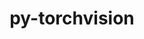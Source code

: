 ---
title: "py-torchvision"
layout: cache
categories: [package, develop]
meta: {"versions": ["0.17.1", "0.18.1"], "compilers": ["apple-clang@=15.0.0", "gcc@=11.4.0"], "oss": ["ubuntu22.04", "ventura"], "platforms": ["darwin", "linux"], "targets": ["aarch64", "x86_64_v3"], "stacks": ["ml-darwin-aarch64-mps", "ml-linux-x86_64-cpu", "ml-linux-x86_64-cuda", "root"], "num_specs": 95, "num_specs_by_stack": {"ml-darwin-aarch64-mps": 21, "root": 95, "ml-linux-x86_64-cuda": 39, "ml-linux-x86_64-cpu": 35}}
spec_details: [{"hash": "oyjvnhs5f4ljxqpxewnmc62uixoy47xw", "compiler": "apple-clang@=15.0.0", "versions": ["0.17.1"], "os": "ventura", "platform": "darwin", "target": "aarch64", "variants": ["build_system=python_pip", "~ffmpeg", "+jpeg", "~nvjpeg", "+png", "~video_codec"], "stacks": ["ml-darwin-aarch64-mps", "root"], "size": "-", "tarball": "https://binaries.spack.io/develop/build_cache/darwin-ventura-aarch64/apple-clang-15.0.0/py-torchvision-0.17.1/darwin-ventura-aarch64-apple-clang-15.0.0-py-torchvision-0.17.1-oyjvnhs5f4ljxqpxewnmc62uixoy47xw.spack"}, {"hash": "owrgrgajcht2xdrqw4y3mrol5eqdchzg", "compiler": "apple-clang@=15.0.0", "versions": ["0.17.1"], "os": "ventura", "platform": "darwin", "target": "aarch64", "variants": ["build_system=python_pip", "~ffmpeg", "+jpeg", "~nvjpeg", "+png", "~video_codec"], "stacks": ["ml-darwin-aarch64-mps", "root"], "size": "-", "tarball": "https://binaries.spack.io/develop/build_cache/darwin-ventura-aarch64/apple-clang-15.0.0/py-torchvision-0.17.1/darwin-ventura-aarch64-apple-clang-15.0.0-py-torchvision-0.17.1-owrgrgajcht2xdrqw4y3mrol5eqdchzg.spack"}, {"hash": "zootskl54bbvfya2ebcgaujem26otyvq", "compiler": "apple-clang@=15.0.0", "versions": ["0.17.1"], "os": "ventura", "platform": "darwin", "target": "aarch64", "variants": ["build_system=python_pip", "~ffmpeg", "+jpeg", "~nvjpeg", "+png", "~video_codec"], "stacks": ["ml-darwin-aarch64-mps", "root"], "size": "-", "tarball": "https://binaries.spack.io/develop/build_cache/darwin-ventura-aarch64/apple-clang-15.0.0/py-torchvision-0.17.1/darwin-ventura-aarch64-apple-clang-15.0.0-py-torchvision-0.17.1-zootskl54bbvfya2ebcgaujem26otyvq.spack"}, {"hash": "lw564cl3nywlgldc2o2y44smc6kfackk", "compiler": "apple-clang@=15.0.0", "versions": ["0.17.1"], "os": "ventura", "platform": "darwin", "target": "aarch64", "variants": ["build_system=python_pip", "~ffmpeg", "+jpeg", "~nvjpeg", "+png", "~video_codec"], "stacks": ["ml-darwin-aarch64-mps", "root"], "size": "-", "tarball": "https://binaries.spack.io/develop/build_cache/darwin-ventura-aarch64/apple-clang-15.0.0/py-torchvision-0.17.1/darwin-ventura-aarch64-apple-clang-15.0.0-py-torchvision-0.17.1-lw564cl3nywlgldc2o2y44smc6kfackk.spack"}, {"hash": "uu23nll5qfuny3nzyvhhfah6ndai2klg", "compiler": "apple-clang@=15.0.0", "versions": ["0.17.1"], "os": "ventura", "platform": "darwin", "target": "aarch64", "variants": ["build_system=python_pip", "~ffmpeg", "+jpeg", "~nvjpeg", "+png", "~video_codec"], "stacks": ["ml-darwin-aarch64-mps", "root"], "size": "-", "tarball": "https://binaries.spack.io/develop/build_cache/darwin-ventura-aarch64/apple-clang-15.0.0/py-torchvision-0.17.1/darwin-ventura-aarch64-apple-clang-15.0.0-py-torchvision-0.17.1-uu23nll5qfuny3nzyvhhfah6ndai2klg.spack"}, {"hash": "65uq4wvgfu36kp6occzzbvm3td6p3pys", "compiler": "apple-clang@=15.0.0", "versions": ["0.17.1"], "os": "ventura", "platform": "darwin", "target": "aarch64", "variants": ["build_system=python_pip", "~ffmpeg", "+jpeg", "~nvjpeg", "+png", "~video_codec"], "stacks": ["ml-darwin-aarch64-mps", "root"], "size": "-", "tarball": "https://binaries.spack.io/develop/build_cache/darwin-ventura-aarch64/apple-clang-15.0.0/py-torchvision-0.17.1/darwin-ventura-aarch64-apple-clang-15.0.0-py-torchvision-0.17.1-65uq4wvgfu36kp6occzzbvm3td6p3pys.spack"}, {"hash": "luhi6rttr37pirzclmi2m75lswca3o7x", "compiler": "apple-clang@=15.0.0", "versions": ["0.17.1"], "os": "ventura", "platform": "darwin", "target": "aarch64", "variants": ["build_system=python_pip", "~ffmpeg", "+jpeg", "~nvjpeg", "+png", "~video_codec"], "stacks": ["ml-darwin-aarch64-mps", "root"], "size": "-", "tarball": "https://binaries.spack.io/develop/build_cache/darwin-ventura-aarch64/apple-clang-15.0.0/py-torchvision-0.17.1/darwin-ventura-aarch64-apple-clang-15.0.0-py-torchvision-0.17.1-luhi6rttr37pirzclmi2m75lswca3o7x.spack"}, {"hash": "skvwfvzvdtqxwtrspuua3x2uyr665o56", "compiler": "apple-clang@=15.0.0", "versions": ["0.18.1"], "os": "ventura", "platform": "darwin", "target": "aarch64", "variants": ["build_system=python_pip", "~ffmpeg", "+jpeg", "~nvjpeg", "+png", "~video_codec"], "stacks": ["ml-darwin-aarch64-mps", "root"], "size": "-", "tarball": "https://binaries.spack.io/develop/build_cache/darwin-ventura-aarch64/apple-clang-15.0.0/py-torchvision-0.18.1/darwin-ventura-aarch64-apple-clang-15.0.0-py-torchvision-0.18.1-skvwfvzvdtqxwtrspuua3x2uyr665o56.spack"}, {"hash": "eytck5aczx3nguxk5oxyv4k7u6q2ocwe", "compiler": "apple-clang@=15.0.0", "versions": ["0.18.1"], "os": "ventura", "platform": "darwin", "target": "aarch64", "variants": ["build_system=python_pip", "~ffmpeg", "+jpeg", "~nvjpeg", "+png", "~video_codec"], "stacks": ["ml-darwin-aarch64-mps", "root"], "size": "-", "tarball": "https://binaries.spack.io/develop/build_cache/darwin-ventura-aarch64/apple-clang-15.0.0/py-torchvision-0.18.1/darwin-ventura-aarch64-apple-clang-15.0.0-py-torchvision-0.18.1-eytck5aczx3nguxk5oxyv4k7u6q2ocwe.spack"}, {"hash": "ewvx7rkcpribdtbpuewkfuvumvfgtqrq", "compiler": "apple-clang@=15.0.0", "versions": ["0.18.1"], "os": "ventura", "platform": "darwin", "target": "aarch64", "variants": ["build_system=python_pip", "~ffmpeg", "+jpeg", "~nvjpeg", "+png", "~video_codec"], "stacks": ["ml-darwin-aarch64-mps", "root"], "size": "-", "tarball": "https://binaries.spack.io/develop/build_cache/darwin-ventura-aarch64/apple-clang-15.0.0/py-torchvision-0.18.1/darwin-ventura-aarch64-apple-clang-15.0.0-py-torchvision-0.18.1-ewvx7rkcpribdtbpuewkfuvumvfgtqrq.spack"}, {"hash": "mdrju5p5m2fxzshg5h2w7255rsvkbeqp", "compiler": "apple-clang@=15.0.0", "versions": ["0.18.1"], "os": "ventura", "platform": "darwin", "target": "aarch64", "variants": ["build_system=python_pip", "~ffmpeg", "+jpeg", "~nvjpeg", "+png", "~video_codec"], "stacks": ["ml-darwin-aarch64-mps", "root"], "size": "-", "tarball": "https://binaries.spack.io/develop/build_cache/darwin-ventura-aarch64/apple-clang-15.0.0/py-torchvision-0.18.1/darwin-ventura-aarch64-apple-clang-15.0.0-py-torchvision-0.18.1-mdrju5p5m2fxzshg5h2w7255rsvkbeqp.spack"}, {"hash": "2gjrcczupcxgzaoe22qwevky3whxhoax", "compiler": "apple-clang@=15.0.0", "versions": ["0.18.1"], "os": "ventura", "platform": "darwin", "target": "aarch64", "variants": ["build_system=python_pip", "~ffmpeg", "+jpeg", "~nvjpeg", "+png", "~video_codec"], "stacks": ["ml-darwin-aarch64-mps", "root"], "size": "-", "tarball": "https://binaries.spack.io/develop/build_cache/darwin-ventura-aarch64/apple-clang-15.0.0/py-torchvision-0.18.1/darwin-ventura-aarch64-apple-clang-15.0.0-py-torchvision-0.18.1-2gjrcczupcxgzaoe22qwevky3whxhoax.spack"}, {"hash": "kzimqvqwqzsp2julh2rnjsx5mbw2y2cv", "compiler": "apple-clang@=15.0.0", "versions": ["0.18.1"], "os": "ventura", "platform": "darwin", "target": "aarch64", "variants": ["build_system=python_pip", "~ffmpeg", "+jpeg", "~nvjpeg", "+png", "~video_codec"], "stacks": ["ml-darwin-aarch64-mps", "root"], "size": "-", "tarball": "https://binaries.spack.io/develop/build_cache/darwin-ventura-aarch64/apple-clang-15.0.0/py-torchvision-0.18.1/darwin-ventura-aarch64-apple-clang-15.0.0-py-torchvision-0.18.1-kzimqvqwqzsp2julh2rnjsx5mbw2y2cv.spack"}, {"hash": "nlp47wa5yongiu4vizac7kboqkgdshrv", "compiler": "apple-clang@=15.0.0", "versions": ["0.18.1"], "os": "ventura", "platform": "darwin", "target": "aarch64", "variants": ["build_system=python_pip", "~ffmpeg", "+jpeg", "~nvjpeg", "+png", "~video_codec"], "stacks": ["ml-darwin-aarch64-mps", "root"], "size": "-", "tarball": "https://binaries.spack.io/develop/build_cache/darwin-ventura-aarch64/apple-clang-15.0.0/py-torchvision-0.18.1/darwin-ventura-aarch64-apple-clang-15.0.0-py-torchvision-0.18.1-nlp47wa5yongiu4vizac7kboqkgdshrv.spack"}, {"hash": "lswgeynmm7gwkol5mr54agpueuoxbfu3", "compiler": "apple-clang@=15.0.0", "versions": ["0.18.1"], "os": "ventura", "platform": "darwin", "target": "aarch64", "variants": ["build_system=python_pip", "~ffmpeg", "+jpeg", "~nvjpeg", "+png", "~video_codec"], "stacks": ["ml-darwin-aarch64-mps", "root"], "size": "-", "tarball": "https://binaries.spack.io/develop/build_cache/darwin-ventura-aarch64/apple-clang-15.0.0/py-torchvision-0.18.1/darwin-ventura-aarch64-apple-clang-15.0.0-py-torchvision-0.18.1-lswgeynmm7gwkol5mr54agpueuoxbfu3.spack"}, {"hash": "ctd6a2ugmloy4zb7mwldvwdbxhyldowr", "compiler": "apple-clang@=15.0.0", "versions": ["0.18.1"], "os": "ventura", "platform": "darwin", "target": "aarch64", "variants": ["build_system=python_pip", "~ffmpeg", "+jpeg", "~nvjpeg", "+png", "~video_codec"], "stacks": ["ml-darwin-aarch64-mps", "root"], "size": "-", "tarball": "https://binaries.spack.io/develop/build_cache/darwin-ventura-aarch64/apple-clang-15.0.0/py-torchvision-0.18.1/darwin-ventura-aarch64-apple-clang-15.0.0-py-torchvision-0.18.1-ctd6a2ugmloy4zb7mwldvwdbxhyldowr.spack"}, {"hash": "jfm2hrfbd2dvkvxy4psxpbfv2faqs5kd", "compiler": "apple-clang@=15.0.0", "versions": ["0.18.1"], "os": "ventura", "platform": "darwin", "target": "aarch64", "variants": ["build_system=python_pip", "~ffmpeg", "+jpeg", "~nvjpeg", "+png", "~video_codec"], "stacks": ["ml-darwin-aarch64-mps", "root"], "size": "-", "tarball": "https://binaries.spack.io/develop/build_cache/darwin-ventura-aarch64/apple-clang-15.0.0/py-torchvision-0.18.1/darwin-ventura-aarch64-apple-clang-15.0.0-py-torchvision-0.18.1-jfm2hrfbd2dvkvxy4psxpbfv2faqs5kd.spack"}, {"hash": "mfbeth4n32vcskghrwzzyqouwtbyjvhe", "compiler": "apple-clang@=15.0.0", "versions": ["0.18.1"], "os": "ventura", "platform": "darwin", "target": "aarch64", "variants": ["build_system=python_pip", "~ffmpeg", "+jpeg", "~nvjpeg", "+png", "~video_codec"], "stacks": ["ml-darwin-aarch64-mps", "root"], "size": "-", "tarball": "https://binaries.spack.io/develop/build_cache/darwin-ventura-aarch64/apple-clang-15.0.0/py-torchvision-0.18.1/darwin-ventura-aarch64-apple-clang-15.0.0-py-torchvision-0.18.1-mfbeth4n32vcskghrwzzyqouwtbyjvhe.spack"}, {"hash": "e7pizumdx45dm45gxn6vbuf5lyptwvzs", "compiler": "apple-clang@=15.0.0", "versions": ["0.18.1"], "os": "ventura", "platform": "darwin", "target": "aarch64", "variants": ["build_system=python_pip", "~ffmpeg", "+jpeg", "~nvjpeg", "+png", "~video_codec"], "stacks": ["ml-darwin-aarch64-mps", "root"], "size": "-", "tarball": "https://binaries.spack.io/develop/build_cache/darwin-ventura-aarch64/apple-clang-15.0.0/py-torchvision-0.18.1/darwin-ventura-aarch64-apple-clang-15.0.0-py-torchvision-0.18.1-e7pizumdx45dm45gxn6vbuf5lyptwvzs.spack"}, {"hash": "i2axo5b6o7iqaoastk7x3s2qjhajzy7a", "compiler": "apple-clang@=15.0.0", "versions": ["0.18.1"], "os": "ventura", "platform": "darwin", "target": "aarch64", "variants": ["build_system=python_pip", "~ffmpeg", "+jpeg", "~nvjpeg", "+png", "~video_codec"], "stacks": ["ml-darwin-aarch64-mps", "root"], "size": "-", "tarball": "https://binaries.spack.io/develop/build_cache/darwin-ventura-aarch64/apple-clang-15.0.0/py-torchvision-0.18.1/darwin-ventura-aarch64-apple-clang-15.0.0-py-torchvision-0.18.1-i2axo5b6o7iqaoastk7x3s2qjhajzy7a.spack"}, {"hash": "t3wud7nenwrj7f4lynxoodumja7aer3s", "compiler": "apple-clang@=15.0.0", "versions": ["0.18.1"], "os": "ventura", "platform": "darwin", "target": "aarch64", "variants": ["build_system=python_pip", "~ffmpeg", "+jpeg", "~nvjpeg", "+png", "~video_codec"], "stacks": ["ml-darwin-aarch64-mps", "root"], "size": "-", "tarball": "https://binaries.spack.io/develop/build_cache/darwin-ventura-aarch64/apple-clang-15.0.0/py-torchvision-0.18.1/darwin-ventura-aarch64-apple-clang-15.0.0-py-torchvision-0.18.1-t3wud7nenwrj7f4lynxoodumja7aer3s.spack"}, {"hash": "lsv34gnj23qloeb2mlstxgbnhzabnckk", "compiler": "gcc@=11.4.0", "versions": ["0.17.1"], "os": "ubuntu22.04", "platform": "linux", "target": "x86_64_v3", "variants": ["build_system=python_pip", "~ffmpeg", "+jpeg", "~nvjpeg", "+png", "~video_codec"], "stacks": ["ml-linux-x86_64-cuda", "root"], "size": "-", "tarball": "https://binaries.spack.io/develop/build_cache/linux-ubuntu22.04-x86_64_v3/gcc-11.4.0/py-torchvision-0.17.1/linux-ubuntu22.04-x86_64_v3-gcc-11.4.0-py-torchvision-0.17.1-lsv34gnj23qloeb2mlstxgbnhzabnckk.spack"}, {"hash": "4ljodricos7n7x2fexwszih6bz3hd6cz", "compiler": "gcc@=11.4.0", "versions": ["0.17.1"], "os": "ubuntu22.04", "platform": "linux", "target": "x86_64_v3", "variants": ["build_system=python_pip", "~ffmpeg", "+jpeg", "~nvjpeg", "+png", "~video_codec"], "stacks": ["ml-linux-x86_64-cpu", "root"], "size": "-", "tarball": "https://binaries.spack.io/develop/build_cache/linux-ubuntu22.04-x86_64_v3/gcc-11.4.0/py-torchvision-0.17.1/linux-ubuntu22.04-x86_64_v3-gcc-11.4.0-py-torchvision-0.17.1-4ljodricos7n7x2fexwszih6bz3hd6cz.spack"}, {"hash": "4lpnvazsxaaydkhrx6qvhtozxt7fwys6", "compiler": "gcc@=11.4.0", "versions": ["0.17.1"], "os": "ubuntu22.04", "platform": "linux", "target": "x86_64_v3", "variants": ["build_system=python_pip", "~ffmpeg", "+jpeg", "~nvjpeg", "+png", "~video_codec"], "stacks": ["ml-linux-x86_64-cuda", "root"], "size": "-", "tarball": "https://binaries.spack.io/develop/build_cache/linux-ubuntu22.04-x86_64_v3/gcc-11.4.0/py-torchvision-0.17.1/linux-ubuntu22.04-x86_64_v3-gcc-11.4.0-py-torchvision-0.17.1-4lpnvazsxaaydkhrx6qvhtozxt7fwys6.spack"}, {"hash": "liyxlmxdinns3wezjxhs745bk5iyoltj", "compiler": "gcc@=11.4.0", "versions": ["0.17.1"], "os": "ubuntu22.04", "platform": "linux", "target": "x86_64_v3", "variants": ["build_system=python_pip", "~ffmpeg", "+jpeg", "~nvjpeg", "+png", "~video_codec"], "stacks": ["ml-linux-x86_64-cpu", "root"], "size": "-", "tarball": "https://binaries.spack.io/develop/build_cache/linux-ubuntu22.04-x86_64_v3/gcc-11.4.0/py-torchvision-0.17.1/linux-ubuntu22.04-x86_64_v3-gcc-11.4.0-py-torchvision-0.17.1-liyxlmxdinns3wezjxhs745bk5iyoltj.spack"}, {"hash": "wnakggw5t2377vfrgjososxepg5zs5b2", "compiler": "gcc@=11.4.0", "versions": ["0.17.1"], "os": "ubuntu22.04", "platform": "linux", "target": "x86_64_v3", "variants": ["build_system=python_pip", "~ffmpeg", "+jpeg", "~nvjpeg", "+png", "~video_codec"], "stacks": ["ml-linux-x86_64-cpu", "root"], "size": "-", "tarball": "https://binaries.spack.io/develop/build_cache/linux-ubuntu22.04-x86_64_v3/gcc-11.4.0/py-torchvision-0.17.1/linux-ubuntu22.04-x86_64_v3-gcc-11.4.0-py-torchvision-0.17.1-wnakggw5t2377vfrgjososxepg5zs5b2.spack"}, {"hash": "cvr2lxgpusvhjgxs3bgsib7iav3ngllx", "compiler": "gcc@=11.4.0", "versions": ["0.17.1"], "os": "ubuntu22.04", "platform": "linux", "target": "x86_64_v3", "variants": ["build_system=python_pip", "~ffmpeg", "+jpeg", "~nvjpeg", "+png", "~video_codec"], "stacks": ["ml-linux-x86_64-cpu", "root"], "size": "-", "tarball": "https://binaries.spack.io/develop/build_cache/linux-ubuntu22.04-x86_64_v3/gcc-11.4.0/py-torchvision-0.17.1/linux-ubuntu22.04-x86_64_v3-gcc-11.4.0-py-torchvision-0.17.1-cvr2lxgpusvhjgxs3bgsib7iav3ngllx.spack"}, {"hash": "4giwzam2cadjfoldehuqhvcngexwausm", "compiler": "gcc@=11.4.0", "versions": ["0.17.1"], "os": "ubuntu22.04", "platform": "linux", "target": "x86_64_v3", "variants": ["build_system=python_pip", "~ffmpeg", "+jpeg", "~nvjpeg", "+png", "~video_codec"], "stacks": ["ml-linux-x86_64-cuda", "root"], "size": "-", "tarball": "https://binaries.spack.io/develop/build_cache/linux-ubuntu22.04-x86_64_v3/gcc-11.4.0/py-torchvision-0.17.1/linux-ubuntu22.04-x86_64_v3-gcc-11.4.0-py-torchvision-0.17.1-4giwzam2cadjfoldehuqhvcngexwausm.spack"}, {"hash": "b3yfiux7r6yzirolta7iuyv3rl6z3ek6", "compiler": "gcc@=11.4.0", "versions": ["0.17.1"], "os": "ubuntu22.04", "platform": "linux", "target": "x86_64_v3", "variants": ["build_system=python_pip", "~ffmpeg", "+jpeg", "~nvjpeg", "+png", "~video_codec"], "stacks": ["ml-linux-x86_64-cuda", "root"], "size": "-", "tarball": "https://binaries.spack.io/develop/build_cache/linux-ubuntu22.04-x86_64_v3/gcc-11.4.0/py-torchvision-0.17.1/linux-ubuntu22.04-x86_64_v3-gcc-11.4.0-py-torchvision-0.17.1-b3yfiux7r6yzirolta7iuyv3rl6z3ek6.spack"}, {"hash": "qmmsnwaou7kqpp2ll6ycpuuqyfedcyep", "compiler": "gcc@=11.4.0", "versions": ["0.17.1"], "os": "ubuntu22.04", "platform": "linux", "target": "x86_64_v3", "variants": ["build_system=python_pip", "~ffmpeg", "+jpeg", "~nvjpeg", "+png", "~video_codec"], "stacks": ["ml-linux-x86_64-cuda", "root"], "size": "-", "tarball": "https://binaries.spack.io/develop/build_cache/linux-ubuntu22.04-x86_64_v3/gcc-11.4.0/py-torchvision-0.17.1/linux-ubuntu22.04-x86_64_v3-gcc-11.4.0-py-torchvision-0.17.1-qmmsnwaou7kqpp2ll6ycpuuqyfedcyep.spack"}, {"hash": "4rfovizvcppbky7cj3q4atxhmxs5kmlc", "compiler": "gcc@=11.4.0", "versions": ["0.17.1"], "os": "ubuntu22.04", "platform": "linux", "target": "x86_64_v3", "variants": ["build_system=python_pip", "~ffmpeg", "+jpeg", "~nvjpeg", "+png", "~video_codec"], "stacks": ["ml-linux-x86_64-cuda", "root"], "size": "-", "tarball": "https://binaries.spack.io/develop/build_cache/linux-ubuntu22.04-x86_64_v3/gcc-11.4.0/py-torchvision-0.17.1/linux-ubuntu22.04-x86_64_v3-gcc-11.4.0-py-torchvision-0.17.1-4rfovizvcppbky7cj3q4atxhmxs5kmlc.spack"}, {"hash": "vayvsfefzvczk2gucsbu3igeop3jymjx", "compiler": "gcc@=11.4.0", "versions": ["0.17.1"], "os": "ubuntu22.04", "platform": "linux", "target": "x86_64_v3", "variants": ["build_system=python_pip", "~ffmpeg", "+jpeg", "~nvjpeg", "+png", "~video_codec"], "stacks": ["ml-linux-x86_64-cuda", "root"], "size": "-", "tarball": "https://binaries.spack.io/develop/build_cache/linux-ubuntu22.04-x86_64_v3/gcc-11.4.0/py-torchvision-0.17.1/linux-ubuntu22.04-x86_64_v3-gcc-11.4.0-py-torchvision-0.17.1-vayvsfefzvczk2gucsbu3igeop3jymjx.spack"}, {"hash": "unyuuarhdkzwztegp4kbdtymxyki532y", "compiler": "gcc@=11.4.0", "versions": ["0.17.1"], "os": "ubuntu22.04", "platform": "linux", "target": "x86_64_v3", "variants": ["build_system=python_pip", "~ffmpeg", "+jpeg", "~nvjpeg", "+png", "~video_codec"], "stacks": ["ml-linux-x86_64-cuda", "root"], "size": "-", "tarball": "https://binaries.spack.io/develop/build_cache/linux-ubuntu22.04-x86_64_v3/gcc-11.4.0/py-torchvision-0.17.1/linux-ubuntu22.04-x86_64_v3-gcc-11.4.0-py-torchvision-0.17.1-unyuuarhdkzwztegp4kbdtymxyki532y.spack"}, {"hash": "rc7v2miky2wk7bt2wapficbjnp4yikg2", "compiler": "gcc@=11.4.0", "versions": ["0.17.1"], "os": "ubuntu22.04", "platform": "linux", "target": "x86_64_v3", "variants": ["build_system=python_pip", "~ffmpeg", "+jpeg", "~nvjpeg", "+png", "~video_codec"], "stacks": ["ml-linux-x86_64-cpu", "root"], "size": "-", "tarball": "https://binaries.spack.io/develop/build_cache/linux-ubuntu22.04-x86_64_v3/gcc-11.4.0/py-torchvision-0.17.1/linux-ubuntu22.04-x86_64_v3-gcc-11.4.0-py-torchvision-0.17.1-rc7v2miky2wk7bt2wapficbjnp4yikg2.spack"}, {"hash": "7bmki62ebnnqpvhxyz4bsz7nllzmn7so", "compiler": "gcc@=11.4.0", "versions": ["0.17.1"], "os": "ubuntu22.04", "platform": "linux", "target": "x86_64_v3", "variants": ["build_system=python_pip", "~ffmpeg", "+jpeg", "~nvjpeg", "+png", "~video_codec"], "stacks": ["ml-linux-x86_64-cpu", "root"], "size": "-", "tarball": "https://binaries.spack.io/develop/build_cache/linux-ubuntu22.04-x86_64_v3/gcc-11.4.0/py-torchvision-0.17.1/linux-ubuntu22.04-x86_64_v3-gcc-11.4.0-py-torchvision-0.17.1-7bmki62ebnnqpvhxyz4bsz7nllzmn7so.spack"}, {"hash": "6stpmfcampgarm6rv3njm3mh6mn2vfnh", "compiler": "gcc@=11.4.0", "versions": ["0.17.1"], "os": "ubuntu22.04", "platform": "linux", "target": "x86_64_v3", "variants": ["build_system=python_pip", "~ffmpeg", "+jpeg", "~nvjpeg", "+png", "~video_codec"], "stacks": ["ml-linux-x86_64-cuda", "root"], "size": "-", "tarball": "https://binaries.spack.io/develop/build_cache/linux-ubuntu22.04-x86_64_v3/gcc-11.4.0/py-torchvision-0.17.1/linux-ubuntu22.04-x86_64_v3-gcc-11.4.0-py-torchvision-0.17.1-6stpmfcampgarm6rv3njm3mh6mn2vfnh.spack"}, {"hash": "dg7ytknovlwbxynaf5c7ehhoolt567t6", "compiler": "gcc@=11.4.0", "versions": ["0.17.1"], "os": "ubuntu22.04", "platform": "linux", "target": "x86_64_v3", "variants": ["build_system=python_pip", "~ffmpeg", "+jpeg", "~nvjpeg", "+png", "~video_codec"], "stacks": ["ml-linux-x86_64-cuda", "root"], "size": "-", "tarball": "https://binaries.spack.io/develop/build_cache/linux-ubuntu22.04-x86_64_v3/gcc-11.4.0/py-torchvision-0.17.1/linux-ubuntu22.04-x86_64_v3-gcc-11.4.0-py-torchvision-0.17.1-dg7ytknovlwbxynaf5c7ehhoolt567t6.spack"}, {"hash": "wg6mk6l4a7purd3cpixpewo7hjmq6gph", "compiler": "gcc@=11.4.0", "versions": ["0.17.1"], "os": "ubuntu22.04", "platform": "linux", "target": "x86_64_v3", "variants": ["build_system=python_pip", "~ffmpeg", "+jpeg", "~nvjpeg", "+png", "~video_codec"], "stacks": ["ml-linux-x86_64-cuda", "root"], "size": "-", "tarball": "https://binaries.spack.io/develop/build_cache/linux-ubuntu22.04-x86_64_v3/gcc-11.4.0/py-torchvision-0.17.1/linux-ubuntu22.04-x86_64_v3-gcc-11.4.0-py-torchvision-0.17.1-wg6mk6l4a7purd3cpixpewo7hjmq6gph.spack"}, {"hash": "ayygpocliv5wcdxraepqpy6skkamce4u", "compiler": "gcc@=11.4.0", "versions": ["0.17.1"], "os": "ubuntu22.04", "platform": "linux", "target": "x86_64_v3", "variants": ["build_system=python_pip", "~ffmpeg", "+jpeg", "~nvjpeg", "+png", "~video_codec"], "stacks": ["ml-linux-x86_64-cpu", "root"], "size": "-", "tarball": "https://binaries.spack.io/develop/build_cache/linux-ubuntu22.04-x86_64_v3/gcc-11.4.0/py-torchvision-0.17.1/linux-ubuntu22.04-x86_64_v3-gcc-11.4.0-py-torchvision-0.17.1-ayygpocliv5wcdxraepqpy6skkamce4u.spack"}, {"hash": "cr5dmqycj25l4kmlofvm33hfgfvfklqn", "compiler": "gcc@=11.4.0", "versions": ["0.17.1"], "os": "ubuntu22.04", "platform": "linux", "target": "x86_64_v3", "variants": ["build_system=python_pip", "~ffmpeg", "+jpeg", "~nvjpeg", "+png", "~video_codec"], "stacks": ["ml-linux-x86_64-cuda", "root"], "size": "-", "tarball": "https://binaries.spack.io/develop/build_cache/linux-ubuntu22.04-x86_64_v3/gcc-11.4.0/py-torchvision-0.17.1/linux-ubuntu22.04-x86_64_v3-gcc-11.4.0-py-torchvision-0.17.1-cr5dmqycj25l4kmlofvm33hfgfvfklqn.spack"}, {"hash": "nreea76fhi3tg6otjvv7hbrr5lb2ntfu", "compiler": "gcc@=11.4.0", "versions": ["0.17.1"], "os": "ubuntu22.04", "platform": "linux", "target": "x86_64_v3", "variants": ["build_system=python_pip", "~ffmpeg", "+jpeg", "~nvjpeg", "+png", "~video_codec"], "stacks": ["ml-linux-x86_64-cpu", "root"], "size": "-", "tarball": "https://binaries.spack.io/develop/build_cache/linux-ubuntu22.04-x86_64_v3/gcc-11.4.0/py-torchvision-0.17.1/linux-ubuntu22.04-x86_64_v3-gcc-11.4.0-py-torchvision-0.17.1-nreea76fhi3tg6otjvv7hbrr5lb2ntfu.spack"}, {"hash": "dm6r4tybayakyec5yj2cmpf73nax2qir", "compiler": "gcc@=11.4.0", "versions": ["0.17.1"], "os": "ubuntu22.04", "platform": "linux", "target": "x86_64_v3", "variants": ["build_system=python_pip", "~ffmpeg", "+jpeg", "~nvjpeg", "+png", "~video_codec"], "stacks": ["ml-linux-x86_64-cpu", "root"], "size": "-", "tarball": "https://binaries.spack.io/develop/build_cache/linux-ubuntu22.04-x86_64_v3/gcc-11.4.0/py-torchvision-0.17.1/linux-ubuntu22.04-x86_64_v3-gcc-11.4.0-py-torchvision-0.17.1-dm6r4tybayakyec5yj2cmpf73nax2qir.spack"}, {"hash": "splzl24vrcjkxvikk6z76vi2u5jppzzf", "compiler": "gcc@=11.4.0", "versions": ["0.17.1"], "os": "ubuntu22.04", "platform": "linux", "target": "x86_64_v3", "variants": ["build_system=python_pip", "~ffmpeg", "+jpeg", "~nvjpeg", "+png", "~video_codec"], "stacks": ["ml-linux-x86_64-cpu", "root"], "size": "-", "tarball": "https://binaries.spack.io/develop/build_cache/linux-ubuntu22.04-x86_64_v3/gcc-11.4.0/py-torchvision-0.17.1/linux-ubuntu22.04-x86_64_v3-gcc-11.4.0-py-torchvision-0.17.1-splzl24vrcjkxvikk6z76vi2u5jppzzf.spack"}, {"hash": "a6j4ub2egjvyeslsgl4n7sg3ljxej56r", "compiler": "gcc@=11.4.0", "versions": ["0.17.1"], "os": "ubuntu22.04", "platform": "linux", "target": "x86_64_v3", "variants": ["build_system=python_pip", "~ffmpeg", "+jpeg", "~nvjpeg", "+png", "~video_codec"], "stacks": ["ml-linux-x86_64-cuda", "root"], "size": "-", "tarball": "https://binaries.spack.io/develop/build_cache/linux-ubuntu22.04-x86_64_v3/gcc-11.4.0/py-torchvision-0.17.1/linux-ubuntu22.04-x86_64_v3-gcc-11.4.0-py-torchvision-0.17.1-a6j4ub2egjvyeslsgl4n7sg3ljxej56r.spack"}, {"hash": "wbnr43nlnux2rmxhs3ixcevpnp7qc77k", "compiler": "gcc@=11.4.0", "versions": ["0.17.1"], "os": "ubuntu22.04", "platform": "linux", "target": "x86_64_v3", "variants": ["build_system=python_pip", "~ffmpeg", "+jpeg", "~nvjpeg", "+png", "~video_codec"], "stacks": ["ml-linux-x86_64-cpu", "root"], "size": "-", "tarball": "https://binaries.spack.io/develop/build_cache/linux-ubuntu22.04-x86_64_v3/gcc-11.4.0/py-torchvision-0.17.1/linux-ubuntu22.04-x86_64_v3-gcc-11.4.0-py-torchvision-0.17.1-wbnr43nlnux2rmxhs3ixcevpnp7qc77k.spack"}, {"hash": "3j3zuexnioicflfhzflsmbsxc43cfszx", "compiler": "gcc@=11.4.0", "versions": ["0.18.1"], "os": "ubuntu22.04", "platform": "linux", "target": "x86_64_v3", "variants": ["build_system=python_pip", "~ffmpeg", "+jpeg", "~nvjpeg", "+png", "~video_codec"], "stacks": ["ml-linux-x86_64-cpu", "root"], "size": "-", "tarball": "https://binaries.spack.io/develop/build_cache/linux-ubuntu22.04-x86_64_v3/gcc-11.4.0/py-torchvision-0.18.1/linux-ubuntu22.04-x86_64_v3-gcc-11.4.0-py-torchvision-0.18.1-3j3zuexnioicflfhzflsmbsxc43cfszx.spack"}, {"hash": "2sobsxj5mozwldd4f7yoplujxdlre6gh", "compiler": "gcc@=11.4.0", "versions": ["0.18.1"], "os": "ubuntu22.04", "platform": "linux", "target": "x86_64_v3", "variants": ["build_system=python_pip", "~ffmpeg", "+jpeg", "~nvjpeg", "+png", "~video_codec"], "stacks": ["ml-linux-x86_64-cpu", "root"], "size": "-", "tarball": "https://binaries.spack.io/develop/build_cache/linux-ubuntu22.04-x86_64_v3/gcc-11.4.0/py-torchvision-0.18.1/linux-ubuntu22.04-x86_64_v3-gcc-11.4.0-py-torchvision-0.18.1-2sobsxj5mozwldd4f7yoplujxdlre6gh.spack"}, {"hash": "5ndmouyty5v2tzqeb3uydlohx6rso7d4", "compiler": "gcc@=11.4.0", "versions": ["0.18.1"], "os": "ubuntu22.04", "platform": "linux", "target": "x86_64_v3", "variants": ["build_system=python_pip", "~ffmpeg", "+jpeg", "~nvjpeg", "+png", "~video_codec"], "stacks": ["ml-linux-x86_64-cuda", "root"], "size": "-", "tarball": "https://binaries.spack.io/develop/build_cache/linux-ubuntu22.04-x86_64_v3/gcc-11.4.0/py-torchvision-0.18.1/linux-ubuntu22.04-x86_64_v3-gcc-11.4.0-py-torchvision-0.18.1-5ndmouyty5v2tzqeb3uydlohx6rso7d4.spack"}, {"hash": "swe7dw2rdvt7glhpc23gky6yfne4kydi", "compiler": "gcc@=11.4.0", "versions": ["0.18.1"], "os": "ubuntu22.04", "platform": "linux", "target": "x86_64_v3", "variants": ["build_system=python_pip", "~ffmpeg", "+jpeg", "~nvjpeg", "+png", "~video_codec"], "stacks": ["ml-linux-x86_64-cuda", "root"], "size": "-", "tarball": "https://binaries.spack.io/develop/build_cache/linux-ubuntu22.04-x86_64_v3/gcc-11.4.0/py-torchvision-0.18.1/linux-ubuntu22.04-x86_64_v3-gcc-11.4.0-py-torchvision-0.18.1-swe7dw2rdvt7glhpc23gky6yfne4kydi.spack"}, {"hash": "hm7kgp26t77eflnf43f7w64hn6gdw44m", "compiler": "gcc@=11.4.0", "versions": ["0.18.1"], "os": "ubuntu22.04", "platform": "linux", "target": "x86_64_v3", "variants": ["build_system=python_pip", "~ffmpeg", "+jpeg", "~nvjpeg", "+png", "~video_codec"], "stacks": ["ml-linux-x86_64-cpu", "root"], "size": "-", "tarball": "https://binaries.spack.io/develop/build_cache/linux-ubuntu22.04-x86_64_v3/gcc-11.4.0/py-torchvision-0.18.1/linux-ubuntu22.04-x86_64_v3-gcc-11.4.0-py-torchvision-0.18.1-hm7kgp26t77eflnf43f7w64hn6gdw44m.spack"}, {"hash": "foh7pjtujkjv6tg63fo4s3lvh6weppud", "compiler": "gcc@=11.4.0", "versions": ["0.18.1"], "os": "ubuntu22.04", "platform": "linux", "target": "x86_64_v3", "variants": ["build_system=python_pip", "~ffmpeg", "+jpeg", "~nvjpeg", "+png", "~video_codec"], "stacks": ["ml-linux-x86_64-cuda", "root"], "size": "-", "tarball": "https://binaries.spack.io/develop/build_cache/linux-ubuntu22.04-x86_64_v3/gcc-11.4.0/py-torchvision-0.18.1/linux-ubuntu22.04-x86_64_v3-gcc-11.4.0-py-torchvision-0.18.1-foh7pjtujkjv6tg63fo4s3lvh6weppud.spack"}, {"hash": "izljcur6fsiayeflu3pnrajsfhyxi6mf", "compiler": "gcc@=11.4.0", "versions": ["0.18.1"], "os": "ubuntu22.04", "platform": "linux", "target": "x86_64_v3", "variants": ["build_system=python_pip", "~ffmpeg", "+jpeg", "~nvjpeg", "+png", "~video_codec"], "stacks": ["ml-linux-x86_64-cpu", "root"], "size": "-", "tarball": "https://binaries.spack.io/develop/build_cache/linux-ubuntu22.04-x86_64_v3/gcc-11.4.0/py-torchvision-0.18.1/linux-ubuntu22.04-x86_64_v3-gcc-11.4.0-py-torchvision-0.18.1-izljcur6fsiayeflu3pnrajsfhyxi6mf.spack"}, {"hash": "wimutmm5q7skubnwfixsgwoaybts5ovw", "compiler": "gcc@=11.4.0", "versions": ["0.18.1"], "os": "ubuntu22.04", "platform": "linux", "target": "x86_64_v3", "variants": ["build_system=python_pip", "~ffmpeg", "+jpeg", "~nvjpeg", "+png", "~video_codec"], "stacks": ["ml-linux-x86_64-cuda", "root"], "size": "-", "tarball": "https://binaries.spack.io/develop/build_cache/linux-ubuntu22.04-x86_64_v3/gcc-11.4.0/py-torchvision-0.18.1/linux-ubuntu22.04-x86_64_v3-gcc-11.4.0-py-torchvision-0.18.1-wimutmm5q7skubnwfixsgwoaybts5ovw.spack"}, {"hash": "li7aphlaaaj2kgelmiwkhswptlgjymqh", "compiler": "gcc@=11.4.0", "versions": ["0.18.1"], "os": "ubuntu22.04", "platform": "linux", "target": "x86_64_v3", "variants": ["build_system=python_pip", "~ffmpeg", "+jpeg", "~nvjpeg", "+png", "~video_codec"], "stacks": ["ml-linux-x86_64-cuda", "root"], "size": "-", "tarball": "https://binaries.spack.io/develop/build_cache/linux-ubuntu22.04-x86_64_v3/gcc-11.4.0/py-torchvision-0.18.1/linux-ubuntu22.04-x86_64_v3-gcc-11.4.0-py-torchvision-0.18.1-li7aphlaaaj2kgelmiwkhswptlgjymqh.spack"}, {"hash": "g52bvi37fj7dwx6kwhw2hz7op3waagxk", "compiler": "gcc@=11.4.0", "versions": ["0.18.1"], "os": "ubuntu22.04", "platform": "linux", "target": "x86_64_v3", "variants": ["build_system=python_pip", "~ffmpeg", "+jpeg", "~nvjpeg", "+png", "~video_codec"], "stacks": ["ml-linux-x86_64-cpu", "root"], "size": "-", "tarball": "https://binaries.spack.io/develop/build_cache/linux-ubuntu22.04-x86_64_v3/gcc-11.4.0/py-torchvision-0.18.1/linux-ubuntu22.04-x86_64_v3-gcc-11.4.0-py-torchvision-0.18.1-g52bvi37fj7dwx6kwhw2hz7op3waagxk.spack"}, {"hash": "taromtucm6g7syorblmdukgt5ywkapev", "compiler": "gcc@=11.4.0", "versions": ["0.18.1"], "os": "ubuntu22.04", "platform": "linux", "target": "x86_64_v3", "variants": ["build_system=python_pip", "~ffmpeg", "+jpeg", "~nvjpeg", "+png", "~video_codec"], "stacks": ["ml-linux-x86_64-cuda", "root"], "size": "-", "tarball": "https://binaries.spack.io/develop/build_cache/linux-ubuntu22.04-x86_64_v3/gcc-11.4.0/py-torchvision-0.18.1/linux-ubuntu22.04-x86_64_v3-gcc-11.4.0-py-torchvision-0.18.1-taromtucm6g7syorblmdukgt5ywkapev.spack"}, {"hash": "sl5y2qae3ifzzndbqib5yahvfsregory", "compiler": "gcc@=11.4.0", "versions": ["0.18.1"], "os": "ubuntu22.04", "platform": "linux", "target": "x86_64_v3", "variants": ["build_system=python_pip", "~ffmpeg", "+jpeg", "~nvjpeg", "+png", "~video_codec"], "stacks": ["ml-linux-x86_64-cpu", "root"], "size": "-", "tarball": "https://binaries.spack.io/develop/build_cache/linux-ubuntu22.04-x86_64_v3/gcc-11.4.0/py-torchvision-0.18.1/linux-ubuntu22.04-x86_64_v3-gcc-11.4.0-py-torchvision-0.18.1-sl5y2qae3ifzzndbqib5yahvfsregory.spack"}, {"hash": "otll3b4copuu3gqjgbk2r4o5x5xcpbwo", "compiler": "gcc@=11.4.0", "versions": ["0.18.1"], "os": "ubuntu22.04", "platform": "linux", "target": "x86_64_v3", "variants": ["build_system=python_pip", "~ffmpeg", "+jpeg", "~nvjpeg", "+png", "~video_codec"], "stacks": ["ml-linux-x86_64-cpu", "root"], "size": "-", "tarball": "https://binaries.spack.io/develop/build_cache/linux-ubuntu22.04-x86_64_v3/gcc-11.4.0/py-torchvision-0.18.1/linux-ubuntu22.04-x86_64_v3-gcc-11.4.0-py-torchvision-0.18.1-otll3b4copuu3gqjgbk2r4o5x5xcpbwo.spack"}, {"hash": "bizv5kpg7g3vlis4ey5rpywjh6cvzqmf", "compiler": "gcc@=11.4.0", "versions": ["0.18.1"], "os": "ubuntu22.04", "platform": "linux", "target": "x86_64_v3", "variants": ["build_system=python_pip", "~ffmpeg", "+jpeg", "~nvjpeg", "+png", "~video_codec"], "stacks": ["ml-linux-x86_64-cuda", "root"], "size": "-", "tarball": "https://binaries.spack.io/develop/build_cache/linux-ubuntu22.04-x86_64_v3/gcc-11.4.0/py-torchvision-0.18.1/linux-ubuntu22.04-x86_64_v3-gcc-11.4.0-py-torchvision-0.18.1-bizv5kpg7g3vlis4ey5rpywjh6cvzqmf.spack"}, {"hash": "xnn45dwskeflrnockaayugqqk5qg76v2", "compiler": "gcc@=11.4.0", "versions": ["0.18.1"], "os": "ubuntu22.04", "platform": "linux", "target": "x86_64_v3", "variants": ["build_system=python_pip", "~ffmpeg", "+jpeg", "~nvjpeg", "+png", "~video_codec"], "stacks": ["ml-linux-x86_64-cpu", "root"], "size": "-", "tarball": "https://binaries.spack.io/develop/build_cache/linux-ubuntu22.04-x86_64_v3/gcc-11.4.0/py-torchvision-0.18.1/linux-ubuntu22.04-x86_64_v3-gcc-11.4.0-py-torchvision-0.18.1-xnn45dwskeflrnockaayugqqk5qg76v2.spack"}, {"hash": "nubk5p4pwnwzwpzxgjohz33gsdmfiqpo", "compiler": "gcc@=11.4.0", "versions": ["0.18.1"], "os": "ubuntu22.04", "platform": "linux", "target": "x86_64_v3", "variants": ["build_system=python_pip", "~ffmpeg", "+jpeg", "~nvjpeg", "+png", "~video_codec"], "stacks": ["ml-linux-x86_64-cuda", "root"], "size": "-", "tarball": "https://binaries.spack.io/develop/build_cache/linux-ubuntu22.04-x86_64_v3/gcc-11.4.0/py-torchvision-0.18.1/linux-ubuntu22.04-x86_64_v3-gcc-11.4.0-py-torchvision-0.18.1-nubk5p4pwnwzwpzxgjohz33gsdmfiqpo.spack"}, {"hash": "ww7nbpru7rlgcs6flayqvf2dwswxrxq7", "compiler": "gcc@=11.4.0", "versions": ["0.18.1"], "os": "ubuntu22.04", "platform": "linux", "target": "x86_64_v3", "variants": ["build_system=python_pip", "~ffmpeg", "+jpeg", "~nvjpeg", "+png", "~video_codec"], "stacks": ["ml-linux-x86_64-cpu", "root"], "size": "-", "tarball": "https://binaries.spack.io/develop/build_cache/linux-ubuntu22.04-x86_64_v3/gcc-11.4.0/py-torchvision-0.18.1/linux-ubuntu22.04-x86_64_v3-gcc-11.4.0-py-torchvision-0.18.1-ww7nbpru7rlgcs6flayqvf2dwswxrxq7.spack"}, {"hash": "2c3zamunatkgxbekkphncweg4pixhjoe", "compiler": "gcc@=11.4.0", "versions": ["0.18.1"], "os": "ubuntu22.04", "platform": "linux", "target": "x86_64_v3", "variants": ["build_system=python_pip", "~ffmpeg", "+jpeg", "~nvjpeg", "+png", "~video_codec"], "stacks": ["ml-linux-x86_64-cpu", "root"], "size": "-", "tarball": "https://binaries.spack.io/develop/build_cache/linux-ubuntu22.04-x86_64_v3/gcc-11.4.0/py-torchvision-0.18.1/linux-ubuntu22.04-x86_64_v3-gcc-11.4.0-py-torchvision-0.18.1-2c3zamunatkgxbekkphncweg4pixhjoe.spack"}, {"hash": "po2alch2z47wuhoi7kpypm3z4y3kaymn", "compiler": "gcc@=11.4.0", "versions": ["0.18.1"], "os": "ubuntu22.04", "platform": "linux", "target": "x86_64_v3", "variants": ["build_system=python_pip", "~ffmpeg", "+jpeg", "~nvjpeg", "+png", "~video_codec"], "stacks": ["ml-linux-x86_64-cuda", "root"], "size": "-", "tarball": "https://binaries.spack.io/develop/build_cache/linux-ubuntu22.04-x86_64_v3/gcc-11.4.0/py-torchvision-0.18.1/linux-ubuntu22.04-x86_64_v3-gcc-11.4.0-py-torchvision-0.18.1-po2alch2z47wuhoi7kpypm3z4y3kaymn.spack"}, {"hash": "g7iu6o5i227g52hwygaopszha3nb76sf", "compiler": "gcc@=11.4.0", "versions": ["0.18.1"], "os": "ubuntu22.04", "platform": "linux", "target": "x86_64_v3", "variants": ["build_system=python_pip", "~ffmpeg", "+jpeg", "~nvjpeg", "+png", "~video_codec"], "stacks": ["ml-linux-x86_64-cuda", "root"], "size": "-", "tarball": "https://binaries.spack.io/develop/build_cache/linux-ubuntu22.04-x86_64_v3/gcc-11.4.0/py-torchvision-0.18.1/linux-ubuntu22.04-x86_64_v3-gcc-11.4.0-py-torchvision-0.18.1-g7iu6o5i227g52hwygaopszha3nb76sf.spack"}, {"hash": "2unefizx4fyqka6dpygglns53ig7kpxg", "compiler": "gcc@=11.4.0", "versions": ["0.18.1"], "os": "ubuntu22.04", "platform": "linux", "target": "x86_64_v3", "variants": ["build_system=python_pip", "~ffmpeg", "+jpeg", "~nvjpeg", "+png", "~video_codec"], "stacks": ["ml-linux-x86_64-cuda", "root"], "size": "-", "tarball": "https://binaries.spack.io/develop/build_cache/linux-ubuntu22.04-x86_64_v3/gcc-11.4.0/py-torchvision-0.18.1/linux-ubuntu22.04-x86_64_v3-gcc-11.4.0-py-torchvision-0.18.1-2unefizx4fyqka6dpygglns53ig7kpxg.spack"}, {"hash": "4lakvjvabnqfor3lxtyfpy6glejx7ptx", "compiler": "gcc@=11.4.0", "versions": ["0.18.1"], "os": "ubuntu22.04", "platform": "linux", "target": "x86_64_v3", "variants": ["build_system=python_pip", "~ffmpeg", "+jpeg", "~nvjpeg", "+png", "~video_codec"], "stacks": ["ml-linux-x86_64-cpu", "root"], "size": "-", "tarball": "https://binaries.spack.io/develop/build_cache/linux-ubuntu22.04-x86_64_v3/gcc-11.4.0/py-torchvision-0.18.1/linux-ubuntu22.04-x86_64_v3-gcc-11.4.0-py-torchvision-0.18.1-4lakvjvabnqfor3lxtyfpy6glejx7ptx.spack"}, {"hash": "2tt54udvjmpoacrueesmy3we65tnv3dt", "compiler": "gcc@=11.4.0", "versions": ["0.18.1"], "os": "ubuntu22.04", "platform": "linux", "target": "x86_64_v3", "variants": ["build_system=python_pip", "~ffmpeg", "+jpeg", "~nvjpeg", "+png", "~video_codec"], "stacks": ["ml-linux-x86_64-cuda", "root"], "size": "-", "tarball": "https://binaries.spack.io/develop/build_cache/linux-ubuntu22.04-x86_64_v3/gcc-11.4.0/py-torchvision-0.18.1/linux-ubuntu22.04-x86_64_v3-gcc-11.4.0-py-torchvision-0.18.1-2tt54udvjmpoacrueesmy3we65tnv3dt.spack"}, {"hash": "ylt5ezpofq6jzsxj4fjfz745nczrqe6b", "compiler": "gcc@=11.4.0", "versions": ["0.18.1"], "os": "ubuntu22.04", "platform": "linux", "target": "x86_64_v3", "variants": ["build_system=python_pip", "~ffmpeg", "+jpeg", "~nvjpeg", "+png", "~video_codec"], "stacks": ["ml-linux-x86_64-cpu", "root"], "size": "-", "tarball": "https://binaries.spack.io/develop/build_cache/linux-ubuntu22.04-x86_64_v3/gcc-11.4.0/py-torchvision-0.18.1/linux-ubuntu22.04-x86_64_v3-gcc-11.4.0-py-torchvision-0.18.1-ylt5ezpofq6jzsxj4fjfz745nczrqe6b.spack"}, {"hash": "l77bx2gs3i3nrf6amalf5zdlmgumplif", "compiler": "gcc@=11.4.0", "versions": ["0.18.1"], "os": "ubuntu22.04", "platform": "linux", "target": "x86_64_v3", "variants": ["build_system=python_pip", "~ffmpeg", "+jpeg", "~nvjpeg", "+png", "~video_codec"], "stacks": ["ml-linux-x86_64-cuda", "root"], "size": "-", "tarball": "https://binaries.spack.io/develop/build_cache/linux-ubuntu22.04-x86_64_v3/gcc-11.4.0/py-torchvision-0.18.1/linux-ubuntu22.04-x86_64_v3-gcc-11.4.0-py-torchvision-0.18.1-l77bx2gs3i3nrf6amalf5zdlmgumplif.spack"}, {"hash": "wvbteloixhhxpo62uolajq3vyvzj2kan", "compiler": "gcc@=11.4.0", "versions": ["0.18.1"], "os": "ubuntu22.04", "platform": "linux", "target": "x86_64_v3", "variants": ["build_system=python_pip", "~ffmpeg", "+jpeg", "~nvjpeg", "+png", "~video_codec"], "stacks": ["ml-linux-x86_64-cuda", "root"], "size": "-", "tarball": "https://binaries.spack.io/develop/build_cache/linux-ubuntu22.04-x86_64_v3/gcc-11.4.0/py-torchvision-0.18.1/linux-ubuntu22.04-x86_64_v3-gcc-11.4.0-py-torchvision-0.18.1-wvbteloixhhxpo62uolajq3vyvzj2kan.spack"}, {"hash": "742h4wgkw5ufvrjnpiey3fg25ljmaagy", "compiler": "gcc@=11.4.0", "versions": ["0.18.1"], "os": "ubuntu22.04", "platform": "linux", "target": "x86_64_v3", "variants": ["build_system=python_pip", "~ffmpeg", "+jpeg", "~nvjpeg", "+png", "~video_codec"], "stacks": ["ml-linux-x86_64-cuda", "root"], "size": "-", "tarball": "https://binaries.spack.io/develop/build_cache/linux-ubuntu22.04-x86_64_v3/gcc-11.4.0/py-torchvision-0.18.1/linux-ubuntu22.04-x86_64_v3-gcc-11.4.0-py-torchvision-0.18.1-742h4wgkw5ufvrjnpiey3fg25ljmaagy.spack"}, {"hash": "ycskqt4f3i77cem3o5etz2fm2iy4w2n7", "compiler": "gcc@=11.4.0", "versions": ["0.18.1"], "os": "ubuntu22.04", "platform": "linux", "target": "x86_64_v3", "variants": ["build_system=python_pip", "~ffmpeg", "+jpeg", "~nvjpeg", "+png", "~video_codec"], "stacks": ["ml-linux-x86_64-cuda", "root"], "size": "-", "tarball": "https://binaries.spack.io/develop/build_cache/linux-ubuntu22.04-x86_64_v3/gcc-11.4.0/py-torchvision-0.18.1/linux-ubuntu22.04-x86_64_v3-gcc-11.4.0-py-torchvision-0.18.1-ycskqt4f3i77cem3o5etz2fm2iy4w2n7.spack"}, {"hash": "schvojahcpv7x7nogs44w3f3dx5gxvip", "compiler": "gcc@=11.4.0", "versions": ["0.18.1"], "os": "ubuntu22.04", "platform": "linux", "target": "x86_64_v3", "variants": ["build_system=python_pip", "~ffmpeg", "+jpeg", "~nvjpeg", "+png", "~video_codec"], "stacks": ["ml-linux-x86_64-cuda", "root"], "size": "-", "tarball": "https://binaries.spack.io/develop/build_cache/linux-ubuntu22.04-x86_64_v3/gcc-11.4.0/py-torchvision-0.18.1/linux-ubuntu22.04-x86_64_v3-gcc-11.4.0-py-torchvision-0.18.1-schvojahcpv7x7nogs44w3f3dx5gxvip.spack"}, {"hash": "e2kuoe7dfmvlxza7v2i67a6gwi6ps4xu", "compiler": "gcc@=11.4.0", "versions": ["0.18.1"], "os": "ubuntu22.04", "platform": "linux", "target": "x86_64_v3", "variants": ["build_system=python_pip", "~ffmpeg", "+jpeg", "~nvjpeg", "+png", "~video_codec"], "stacks": ["ml-linux-x86_64-cpu", "root"], "size": "-", "tarball": "https://binaries.spack.io/develop/build_cache/linux-ubuntu22.04-x86_64_v3/gcc-11.4.0/py-torchvision-0.18.1/linux-ubuntu22.04-x86_64_v3-gcc-11.4.0-py-torchvision-0.18.1-e2kuoe7dfmvlxza7v2i67a6gwi6ps4xu.spack"}, {"hash": "d3ju7on6lz3eqzyzohnul5nhkfxyck2u", "compiler": "gcc@=11.4.0", "versions": ["0.18.1"], "os": "ubuntu22.04", "platform": "linux", "target": "x86_64_v3", "variants": ["build_system=python_pip", "~ffmpeg", "+jpeg", "~nvjpeg", "+png", "~video_codec"], "stacks": ["ml-linux-x86_64-cuda", "root"], "size": "-", "tarball": "https://binaries.spack.io/develop/build_cache/linux-ubuntu22.04-x86_64_v3/gcc-11.4.0/py-torchvision-0.18.1/linux-ubuntu22.04-x86_64_v3-gcc-11.4.0-py-torchvision-0.18.1-d3ju7on6lz3eqzyzohnul5nhkfxyck2u.spack"}, {"hash": "v447w7xtszfdacebyilnrdosukahwi5q", "compiler": "gcc@=11.4.0", "versions": ["0.18.1"], "os": "ubuntu22.04", "platform": "linux", "target": "x86_64_v3", "variants": ["build_system=python_pip", "~ffmpeg", "+jpeg", "~nvjpeg", "+png", "~video_codec"], "stacks": ["ml-linux-x86_64-cpu", "root"], "size": "-", "tarball": "https://binaries.spack.io/develop/build_cache/linux-ubuntu22.04-x86_64_v3/gcc-11.4.0/py-torchvision-0.18.1/linux-ubuntu22.04-x86_64_v3-gcc-11.4.0-py-torchvision-0.18.1-v447w7xtszfdacebyilnrdosukahwi5q.spack"}, {"hash": "lblzuemuehygxok6l2x5fl3mqgnz7dos", "compiler": "gcc@=11.4.0", "versions": ["0.18.1"], "os": "ubuntu22.04", "platform": "linux", "target": "x86_64_v3", "variants": ["build_system=python_pip", "~ffmpeg", "+jpeg", "~nvjpeg", "+png", "~video_codec"], "stacks": ["ml-linux-x86_64-cpu", "root"], "size": "-", "tarball": "https://binaries.spack.io/develop/build_cache/linux-ubuntu22.04-x86_64_v3/gcc-11.4.0/py-torchvision-0.18.1/linux-ubuntu22.04-x86_64_v3-gcc-11.4.0-py-torchvision-0.18.1-lblzuemuehygxok6l2x5fl3mqgnz7dos.spack"}, {"hash": "osro7jzxlmcdfnf7phrngpknvx44luw7", "compiler": "gcc@=11.4.0", "versions": ["0.18.1"], "os": "ubuntu22.04", "platform": "linux", "target": "x86_64_v3", "variants": ["build_system=python_pip", "~ffmpeg", "+jpeg", "~nvjpeg", "+png", "~video_codec"], "stacks": ["ml-linux-x86_64-cpu", "root"], "size": "-", "tarball": "https://binaries.spack.io/develop/build_cache/linux-ubuntu22.04-x86_64_v3/gcc-11.4.0/py-torchvision-0.18.1/linux-ubuntu22.04-x86_64_v3-gcc-11.4.0-py-torchvision-0.18.1-osro7jzxlmcdfnf7phrngpknvx44luw7.spack"}, {"hash": "rew2o6dxprdz7qgv3v6ht4zz3ldba4gi", "compiler": "gcc@=11.4.0", "versions": ["0.18.1"], "os": "ubuntu22.04", "platform": "linux", "target": "x86_64_v3", "variants": ["build_system=python_pip", "~ffmpeg", "+jpeg", "~nvjpeg", "+png", "~video_codec"], "stacks": ["ml-linux-x86_64-cuda", "root"], "size": "-", "tarball": "https://binaries.spack.io/develop/build_cache/linux-ubuntu22.04-x86_64_v3/gcc-11.4.0/py-torchvision-0.18.1/linux-ubuntu22.04-x86_64_v3-gcc-11.4.0-py-torchvision-0.18.1-rew2o6dxprdz7qgv3v6ht4zz3ldba4gi.spack"}, {"hash": "yi32grhcjhxptrwj4darxcxapb6anw5n", "compiler": "gcc@=11.4.0", "versions": ["0.18.1"], "os": "ubuntu22.04", "platform": "linux", "target": "x86_64_v3", "variants": ["build_system=python_pip", "~ffmpeg", "+jpeg", "~nvjpeg", "+png", "~video_codec"], "stacks": ["ml-linux-x86_64-cuda", "root"], "size": "-", "tarball": "https://binaries.spack.io/develop/build_cache/linux-ubuntu22.04-x86_64_v3/gcc-11.4.0/py-torchvision-0.18.1/linux-ubuntu22.04-x86_64_v3-gcc-11.4.0-py-torchvision-0.18.1-yi32grhcjhxptrwj4darxcxapb6anw5n.spack"}, {"hash": "nd5f2tn4prfzqtxgv4s6s373hm2o3o6g", "compiler": "gcc@=11.4.0", "versions": ["0.18.1"], "os": "ubuntu22.04", "platform": "linux", "target": "x86_64_v3", "variants": ["build_system=python_pip", "~ffmpeg", "+jpeg", "~nvjpeg", "+png", "~video_codec"], "stacks": ["ml-linux-x86_64-cpu", "root"], "size": "-", "tarball": "https://binaries.spack.io/develop/build_cache/linux-ubuntu22.04-x86_64_v3/gcc-11.4.0/py-torchvision-0.18.1/linux-ubuntu22.04-x86_64_v3-gcc-11.4.0-py-torchvision-0.18.1-nd5f2tn4prfzqtxgv4s6s373hm2o3o6g.spack"}, {"hash": "cfax4guso5zldccfz7zhiimmnfkgx2wi", "compiler": "gcc@=11.4.0", "versions": ["0.18.1"], "os": "ubuntu22.04", "platform": "linux", "target": "x86_64_v3", "variants": ["build_system=python_pip", "~ffmpeg", "+jpeg", "~nvjpeg", "+png", "~video_codec"], "stacks": ["ml-linux-x86_64-cuda", "root"], "size": "-", "tarball": "https://binaries.spack.io/develop/build_cache/linux-ubuntu22.04-x86_64_v3/gcc-11.4.0/py-torchvision-0.18.1/linux-ubuntu22.04-x86_64_v3-gcc-11.4.0-py-torchvision-0.18.1-cfax4guso5zldccfz7zhiimmnfkgx2wi.spack"}, {"hash": "q2emm7rwn3hj6ozqvs5aoytk3dv32cmf", "compiler": "gcc@=11.4.0", "versions": ["0.18.1"], "os": "ubuntu22.04", "platform": "linux", "target": "x86_64_v3", "variants": ["build_system=python_pip", "~ffmpeg", "+jpeg", "~nvjpeg", "+png", "~video_codec"], "stacks": ["ml-linux-x86_64-cpu", "root"], "size": "-", "tarball": "https://binaries.spack.io/develop/build_cache/linux-ubuntu22.04-x86_64_v3/gcc-11.4.0/py-torchvision-0.18.1/linux-ubuntu22.04-x86_64_v3-gcc-11.4.0-py-torchvision-0.18.1-q2emm7rwn3hj6ozqvs5aoytk3dv32cmf.spack"}, {"hash": "kd6rjzscl7vdk2r4crrbrkrldml7baix", "compiler": "gcc@=11.4.0", "versions": ["0.18.1"], "os": "ubuntu22.04", "platform": "linux", "target": "x86_64_v3", "variants": ["build_system=python_pip", "~ffmpeg", "+jpeg", "~nvjpeg", "+png", "~video_codec"], "stacks": ["ml-linux-x86_64-cuda", "root"], "size": "-", "tarball": "https://binaries.spack.io/develop/build_cache/linux-ubuntu22.04-x86_64_v3/gcc-11.4.0/py-torchvision-0.18.1/linux-ubuntu22.04-x86_64_v3-gcc-11.4.0-py-torchvision-0.18.1-kd6rjzscl7vdk2r4crrbrkrldml7baix.spack"}, {"hash": "3lioaqvdjgkmns5mdq62miaqystpptnn", "compiler": "gcc@=11.4.0", "versions": ["0.18.1"], "os": "ubuntu22.04", "platform": "linux", "target": "x86_64_v3", "variants": ["build_system=python_pip", "~ffmpeg", "+jpeg", "~nvjpeg", "+png", "~video_codec"], "stacks": ["ml-linux-x86_64-cpu", "root"], "size": "-", "tarball": "https://binaries.spack.io/develop/build_cache/linux-ubuntu22.04-x86_64_v3/gcc-11.4.0/py-torchvision-0.18.1/linux-ubuntu22.04-x86_64_v3-gcc-11.4.0-py-torchvision-0.18.1-3lioaqvdjgkmns5mdq62miaqystpptnn.spack"}, {"hash": "yagpxpryqz3ktha5uewzsxfrzlwcryag", "compiler": "gcc@=11.4.0", "versions": ["0.18.1"], "os": "ubuntu22.04", "platform": "linux", "target": "x86_64_v3", "variants": ["build_system=python_pip", "~ffmpeg", "+jpeg", "~nvjpeg", "+png", "~video_codec"], "stacks": ["ml-linux-x86_64-cpu", "root"], "size": "-", "tarball": "https://binaries.spack.io/develop/build_cache/linux-ubuntu22.04-x86_64_v3/gcc-11.4.0/py-torchvision-0.18.1/linux-ubuntu22.04-x86_64_v3-gcc-11.4.0-py-torchvision-0.18.1-yagpxpryqz3ktha5uewzsxfrzlwcryag.spack"}, {"hash": "izfdxlshw5qipi6r3jmi3zu24y7utgzj", "compiler": "gcc@=11.4.0", "versions": ["0.18.1"], "os": "ubuntu22.04", "platform": "linux", "target": "x86_64_v3", "variants": ["build_system=python_pip", "~ffmpeg", "+jpeg", "~nvjpeg", "+png", "~video_codec"], "stacks": ["ml-linux-x86_64-cpu", "root"], "size": "-", "tarball": "https://binaries.spack.io/develop/build_cache/linux-ubuntu22.04-x86_64_v3/gcc-11.4.0/py-torchvision-0.18.1/linux-ubuntu22.04-x86_64_v3-gcc-11.4.0-py-torchvision-0.18.1-izfdxlshw5qipi6r3jmi3zu24y7utgzj.spack"}, {"hash": "5fkx2tkvki2hvm6gklrbbebabzj75hhz", "compiler": "gcc@=11.4.0", "versions": ["0.18.1"], "os": "ubuntu22.04", "platform": "linux", "target": "x86_64_v3", "variants": ["build_system=python_pip", "~ffmpeg", "+jpeg", "~nvjpeg", "+png", "~video_codec"], "stacks": ["ml-linux-x86_64-cuda", "root"], "size": "-", "tarball": "https://binaries.spack.io/develop/build_cache/linux-ubuntu22.04-x86_64_v3/gcc-11.4.0/py-torchvision-0.18.1/linux-ubuntu22.04-x86_64_v3-gcc-11.4.0-py-torchvision-0.18.1-5fkx2tkvki2hvm6gklrbbebabzj75hhz.spack"}, {"hash": "cklyu5m6xw5i6jkyjvk6zuunxrzsin5y", "compiler": "gcc@=11.4.0", "versions": ["0.18.1"], "os": "ubuntu22.04", "platform": "linux", "target": "x86_64_v3", "variants": ["build_system=python_pip", "~ffmpeg", "+jpeg", "~nvjpeg", "+png", "~video_codec"], "stacks": ["ml-linux-x86_64-cuda", "root"], "size": "-", "tarball": "https://binaries.spack.io/develop/build_cache/linux-ubuntu22.04-x86_64_v3/gcc-11.4.0/py-torchvision-0.18.1/linux-ubuntu22.04-x86_64_v3-gcc-11.4.0-py-torchvision-0.18.1-cklyu5m6xw5i6jkyjvk6zuunxrzsin5y.spack"}, {"hash": "xmxwcshbpdvt64uv2je54ieleybqroef", "compiler": "gcc@=11.4.0", "versions": ["0.18.1"], "os": "ubuntu22.04", "platform": "linux", "target": "x86_64_v3", "variants": ["build_system=python_pip", "~ffmpeg", "+jpeg", "~nvjpeg", "+png", "~video_codec"], "stacks": ["ml-linux-x86_64-cpu", "root"], "size": "-", "tarball": "https://binaries.spack.io/develop/build_cache/linux-ubuntu22.04-x86_64_v3/gcc-11.4.0/py-torchvision-0.18.1/linux-ubuntu22.04-x86_64_v3-gcc-11.4.0-py-torchvision-0.18.1-xmxwcshbpdvt64uv2je54ieleybqroef.spack"}, {"hash": "4pbspj4s3wzketbigznnkwyebbqdh4vz", "compiler": "gcc@=11.4.0", "versions": ["0.18.1"], "os": "ubuntu22.04", "platform": "linux", "target": "x86_64_v3", "variants": ["build_system=python_pip", "~ffmpeg", "+jpeg", "~nvjpeg", "+png", "~video_codec"], "stacks": ["ml-linux-x86_64-cpu", "root"], "size": "-", "tarball": "https://binaries.spack.io/develop/build_cache/linux-ubuntu22.04-x86_64_v3/gcc-11.4.0/py-torchvision-0.18.1/linux-ubuntu22.04-x86_64_v3-gcc-11.4.0-py-torchvision-0.18.1-4pbspj4s3wzketbigznnkwyebbqdh4vz.spack"}, {"hash": "lv35tbqsoath7jopf5ekrc2wty5htc3q", "compiler": "gcc@=11.4.0", "versions": ["0.18.1"], "os": "ubuntu22.04", "platform": "linux", "target": "x86_64_v3", "variants": ["build_system=python_pip", "~ffmpeg", "+jpeg", "~nvjpeg", "+png", "~video_codec"], "stacks": ["ml-linux-x86_64-cuda", "root"], "size": "-", "tarball": "https://binaries.spack.io/develop/build_cache/linux-ubuntu22.04-x86_64_v3/gcc-11.4.0/py-torchvision-0.18.1/linux-ubuntu22.04-x86_64_v3-gcc-11.4.0-py-torchvision-0.18.1-lv35tbqsoath7jopf5ekrc2wty5htc3q.spack"}, {"hash": "dc6wxiirqllchannik27cpxt7vjzzn3n", "compiler": "gcc@=11.4.0", "versions": ["0.18.1"], "os": "ubuntu22.04", "platform": "linux", "target": "x86_64_v3", "variants": ["build_system=python_pip", "~ffmpeg", "+jpeg", "~nvjpeg", "+png", "~video_codec"], "stacks": ["ml-linux-x86_64-cuda", "root"], "size": "-", "tarball": "https://binaries.spack.io/develop/build_cache/linux-ubuntu22.04-x86_64_v3/gcc-11.4.0/py-torchvision-0.18.1/linux-ubuntu22.04-x86_64_v3-gcc-11.4.0-py-torchvision-0.18.1-dc6wxiirqllchannik27cpxt7vjzzn3n.spack"}, {"hash": "52kmu3g27b2e5n7txcuthecpe6upk6b3", "compiler": "gcc@=11.4.0", "versions": ["0.18.1"], "os": "ubuntu22.04", "platform": "linux", "target": "x86_64_v3", "variants": ["build_system=python_pip", "~ffmpeg", "+jpeg", "~nvjpeg", "+png", "~video_codec"], "stacks": ["ml-linux-x86_64-cpu", "root"], "size": "-", "tarball": "https://binaries.spack.io/develop/build_cache/linux-ubuntu22.04-x86_64_v3/gcc-11.4.0/py-torchvision-0.18.1/linux-ubuntu22.04-x86_64_v3-gcc-11.4.0-py-torchvision-0.18.1-52kmu3g27b2e5n7txcuthecpe6upk6b3.spack"}]
---